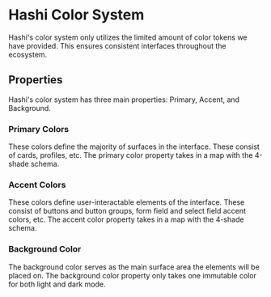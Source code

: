 # Hashi Color System
Hashi's color system only utilizes the limited amount of color tokens we have provided. This ensures consistent
interfaces throughout the ecosystem.

## Properties
Hashi's color system has three main properties: Primary, Accent, and Background.

### Primary Colors
These colors define the majority of surfaces in the interface. These consist of cards, profiles, etc. The primary color
property takes in a map with the 4-shade schema.

### Accent Colors
These colors define user-interactable elements of the interface. These consist of buttons and button groups, form field
and select field accent colors, etc. The accent color property takes in a map with the 4-shade schema.

### Background Color
The background color serves as the main surface area the elements will be placed on. The background color property only
takes one immutable color for both light and dark mode.
